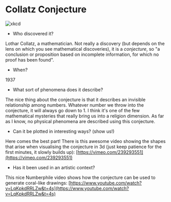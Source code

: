 # Collatz Conjecture

![xkcd](https://imgs.xkcd.com/comics/collatz_conjecture.png)

- Who discovered it? 

Lothar Collatz, a mathematician.
Not really a discovery (but depends on the lens on which you see mathematical discoveries), it is a *conjecture*, so "a conclusion or proposition based on incomplete information, for which no proof has been found".


- When? 

1937

- What sort of phenomena does it describe? 

The nice thing about the conjecture is that it describes an invisible relationship among numbers. Whatever number we throw into the conjecture, it will always go down to 1. I think it's one of the few mathematical mysteries that really bring us into a religion dimension. 
As far as I know, no physical phenomena are described using this conjecture.


- Can it be plotted in interesting ways? (show us!)

Here comes the best part!
There is this awesome video showing the shapes that arise when visualising the conjecture in 3d (just keep patience for the first minutes, it slowly builds up): [https://vimeo.com/239293551](https://vimeo.com/239293551)


- Has it been used in an artistic context? 

This nice Numberphile video shows how the conjecture can be used to generate coral-like drawings: [https://www.youtube.com/watch?v=LqKpkdRRLZw&t=4s](https://www.youtube.com/watch?v=LqKpkdRRLZw&t=4s)